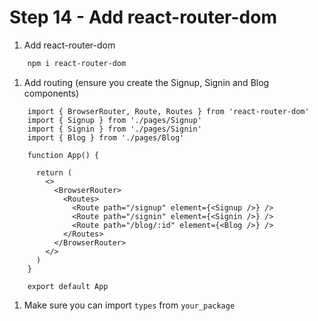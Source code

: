 Step 14 - Add react-router-dom
==============================

1.  Add react-router-dom
```bash
    npm i react-router-dom
```

1.  Add routing (ensure you create the Signup, Signin and Blog components)
```tsx
    import { BrowserRouter, Route, Routes } from 'react-router-dom'
    import { Signup } from './pages/Signup'
    import { Signin } from './pages/Signin'
    import { Blog } from './pages/Blog'
    
    function App() {
    
      return (
        <>
          <BrowserRouter>
            <Routes>
              <Route path="/signup" element={<Signup />} />
              <Route path="/signin" element={<Signin />} />
              <Route path="/blog/:id" element={<Blog />} />
            </Routes>
          </BrowserRouter>
        </>
      )
    }
    
    export default App
```
1.  Make sure you can import `types` from `your_package`